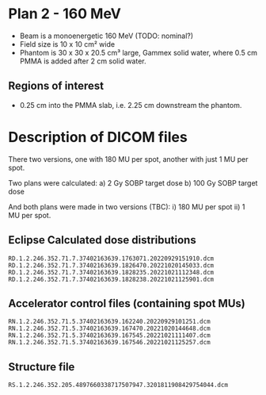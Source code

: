 # Plan 2 - 160 MeV
- Beam is a monoenergetic 160 MeV (TODO: nominal?)
- Field size is 10 x 10 cm² wide
- Phantom is 30 x 30 x 20.5 cm³ large, Gammex solid water, where 0.5 cm PMMA is added after 2 cm solid water.

## Regions of interest
- 0.25 cm into the PMMA slab, i.e. 2.25 cm downstream the phantom.


# Description of DICOM files
There two versions, one with 180 MU per spot, another with just 1 MU per spot.

Two plans were calculated:
 a) 2 Gy SOBP target dose
 b) 100 Gy SOBP target dose

And both plans were made in two versions (TBC):
 i)  180 MU per spot
 ii) 1 MU per spot.


## Eclipse Calculated dose distributions
```
RD.1.2.246.352.71.7.37402163639.1763071.20220929151910.dcm
RD.1.2.246.352.71.7.37402163639.1826470.20221020145033.dcm
RD.1.2.246.352.71.7.37402163639.1828235.20221021112348.dcm
RD.1.2.246.352.71.7.37402163639.1828238.20221021125901.dcm
```
## Accelerator control files (containing spot MUs)
```
RN.1.2.246.352.71.5.37402163639.162240.20220929101251.dcm
RN.1.2.246.352.71.5.37402163639.167470.20221020144648.dcm
RN.1.2.246.352.71.5.37402163639.167545.20221021111407.dcm
RN.1.2.246.352.71.5.37402163639.167546.20221021125257.dcm
```

## Structure file
```
RS.1.2.246.352.205.4897660338717507947.3201811908429754044.dcm
```
